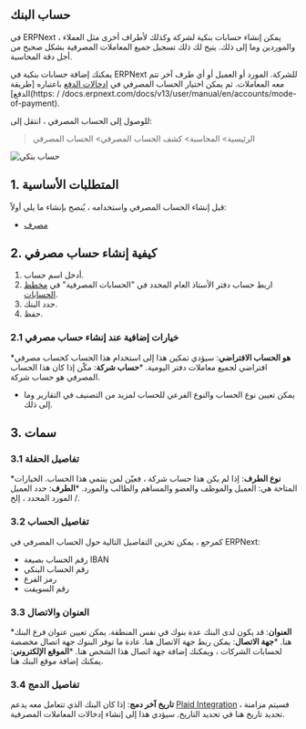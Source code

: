 ## حساب البنك

في ERPNext ، يمكن إنشاء حسابات بنكية لشركة وكذلك لأطراف أخرى مثل العملاء والموردين وما إلى ذلك. يتيح لك ذلك تسجيل جميع المعاملات المصرفية بشكل صحيح من أجل دقة المحاسبة.

يمكنك إضافة حسابات بنكية في ERPNext للشركة. المورد أو العميل أو أي طرف آخر تتم معه المعاملات. ثم يمكن اختيار الحساب المصرفي في [إدخالات الدفع](https://docs.erpnext.com/docs/v13/user/manual/en/accounts/payment-entry) باعتباره [طريقة الدفع](https: / /docs.erpnext.com/docs/v13/user/manual/en/accounts/mode-of-payment).

للوصول إلى الحساب المصرفي ، انتقل إلى:

> الرئيسية> المحاسبة> كشف الحساب المصرفي> الحساب المصرفي

![حساب بنكي](https://docs.erpnext.com/files/bank-account.png)

## 1. المتطلبات الأساسية

قبل إنشاء الحساب المصرفي واستخدامه ، يُنصح بإنشاء ما يلي أولاً:

* [مصرف](https://docs.erpnext.com/docs/v13/user/manual/en/accounts/bank)

## 2. كيفية إنشاء حساب مصرفي

1. أدخل اسم حساب.
2. اربط حساب دفتر الأستاذ العام المحدد في "الحسابات المصرفية" في [مخطط الحسابات](https://docs.erpnext.com/docs/v13/user/manual/en/accounts/chart-of-accounts).
3. حدد البنك.
4. حفظ.

### 2.1 خيارات إضافية عند إنشاء حساب مصرفي

***هو الحساب الافتراضي**: سيؤدي تمكين هذا إلى استخدام هذا الحساب كحساب مصرفي افتراضي لجميع معاملات دفتر اليومية.
***حساب شركة**: مكّن إذا كان هذا الحساب المصرفي هو حساب شركة.
* يمكن تعيين نوع الحساب والنوع الفرعي للحساب لمزيد من التصنيف في التقارير وما إلى ذلك.

## 3. سمات

### 3.1 تفاصيل الحفلة

***نوع الطرف**: إذا لم يكن هذا حساب شركة ، فعيّن لمن ينتمي هذا الحساب. الخيارات المتاحة هي: العميل والموظف والعضو والمساهم والطالب والمورد.
***الطرف**: حدد العميل / المورد المحدد ، إلخ.

### 3.2 تفاصيل الحساب

كمرجع ، يمكن تخزين التفاصيل التالية حول الحساب المصرفي في ERPNext:

* رقم الحساب بصيغة IBAN
*   رقم الحساب البنكي
*   رمز الفرع
* رقم السويفت

### 3.3 العنوان والاتصال

***العنوان**: قد يكون لدى البنك عدة بنوك في نفس المنطقة. يمكن تعيين عنوان فرع البنك هنا.
***جهة الاتصال**: يمكن ربط جهة الاتصال هنا. عادة ما توفر البنوك جهة اتصال مخصصة لحسابات الشركات ، ويمكنك إضافة جهة اتصال هذا الشخص هنا.
***الموقع الإلكتروني**: يمكنك إضافة موقع البنك هنا.

### 3.4 تفاصيل الدمج

**تاريخ آخر دمج**: إذا كان البنك الذي تتعامل معه يدعم [Plaid Integration](https://docs.erpnext.com/docs/v13/user/manual/en/erpnext_integration/plaid_integration) ، فسيتم مزامنة تحديد تاريخ هنا في تحديد التاريخ. سيؤدي هذا إلى إنشاء إدخالات المعاملات المصرفية.